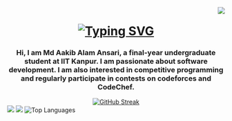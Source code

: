<img align="right" src="https://visitor-badge.laobi.icu/badge?page_id=AakibAlam.AakibAlam" />

<h1 align="center">
    <a href="https://git.io/typing-svg">
      <img src="https://readme-typing-svg.demolab.com?font=Fira+Code&pause=1000&center=true&random=false&width=435&lines=Hello+there!" alt="Typing SVG" />
    </a>
</h1>

<h3 align="center">
    Hi, I am Md Aakib Alam Ansari, a final-year undergraduate student at IIT Kanpur. I am passionate about software development. I am also interested in competitive programming and regularly participate in contests on codeforces and CodeChef.
</h3>


<div align="center">
    <a href="https://git.io/streak-stats"><img src="https://streak-stats.demolab.com?user=AakibAlam" alt="GitHub Streak" /></a>
</div>
<div>
    <picture>
        <source
            srcset="https://github-readme-stats.vercel.app/api?username=AakibAlam&show_icons=true&theme=dark" media="(prefers-color-scheme: dark)" />
        <source
            srcset="https://github-readme-stats.vercel.app/api?username=AakibAlam&show_icons=true" media="(prefers-color-scheme: light), (prefers-color-scheme: no-preference)" />
        <img src="https://github-readme-stats.vercel.app/api?username=AakibAlam&show_icons=true" />
    </picture>
    <picture>
        <source
            srcset="https://github-readme-stats.vercel.app/api?username=AakibAlam&show_icons=true&theme=dark" media="(prefers-color-scheme: dark)" />
        <source
            srcset="https://github-readme-stats.vercel.app/api?username=AakibAlam&show_icons=true" media="(prefers-color-scheme: light), (prefers-color-scheme: no-preference)" />
        <img src="https://github-readme-stats.vercel.app/api?username=anuraghazra&show_icons=true" />
    </picture>
    <img src="https://github-readme-stats.vercel.app/api/top-langs/?username=AakibAlam&layout=compact&" alt="Top Languages" /></a>
</div>
